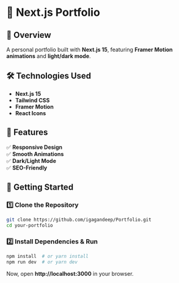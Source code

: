 # 🚀 Next.js Portfolio

## 📌 Overview
A personal portfolio built with **Next.js 15**, featuring **Framer Motion animations** and **light/dark mode**.

## 🛠️ Technologies Used
- **Next.js 15**
- **Tailwind CSS**
- **Framer Motion**
- **React Icons**

## 🎨 Features
✅ **Responsive Design**  
✅ **Smooth Animations**  
✅ **Dark/Light Mode**  
✅ **SEO-Friendly**  

## 🚀 Getting Started
### 1️⃣ Clone the Repository
```bash
git clone https://github.com/igagandeep/Portfolio.git
cd your-portfolio
```

### 2️⃣ Install Dependencies & Run
```bash
npm install  # or yarn install
npm run dev  # or yarn dev
```
Now, open **http://localhost:3000** in your browser.


